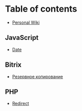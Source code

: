 # Table of contents

* [Personal Wiki](README.md)

## JavaScript

* [Date](javascript/date.md)

## Bitrix

* [Резервное копирование](bitrix/rezervnoe-kopirovanie.md)

## PHP

* [Redirect](php/redirect.md)

